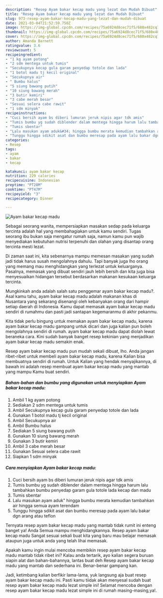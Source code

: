 ```yaml
---
description: "Resep Ayam bakar kecap madu yang lezat dan Mudah Dibuat"
title: "Resep Ayam bakar kecap madu yang lezat dan Mudah Dibuat"
slug: 973-resep-ayam-bakar-kecap-madu-yang-lezat-dan-mudah-dibuat
date: 2021-03-04T21:52:59.750Z
image: https://img-global.cpcdn.com/recipes/75a6924d8cec71f5/680x482cq70/ayam-bakar-kecap-madu-foto-resep-utama.jpg
thumbnail: https://img-global.cpcdn.com/recipes/75a6924d8cec71f5/680x482cq70/ayam-bakar-kecap-madu-foto-resep-utama.jpg
cover: https://img-global.cpcdn.com/recipes/75a6924d8cec71f5/680x482cq70/ayam-bakar-kecap-madu-foto-resep-utama.jpg
author: Amanda Barnett
ratingvalue: 3.6
reviewcount: 5
recipeingredient:
- "1 kg ayam potong"
- "2 sdm mentega untuk tumis"
- "Secukupnya kecap gula garam penyedap totole dan lada"
- "1 botol madu tj kecil original"
- "Secukupnya air"
- " Bumbu halus"
- "5 siung bawang putih"
- "10 siung bawang merah"
- "3 butir kemiri"
- "3 cabe merah besar"
- "Sesuai selera cabe rawit"
- "1 sdm minyak"
recipeinstructions:
- "Cuci bersih ayam bs diberi lumuran jeruk nipis agar tdk amis"
- "Tumis bumbu yg sudah diblender dalam mentega hingga harum lalu tambahkan bumbu penyedap garam gula totole lada kecap dan madu"
- "Tumis sbentar"
- "Lalu masukan ayam aduk&#34; hingga bumbu merata kemudian tambahkan air hingga semua ayam terendam"
- "Tunggu hingga sdikit asat dan bumbu meresap pada ayam lalu bakar dgn arang atau teflon"
categories:
- Resep
tags:
- ayam
- bakar
- kecap

katakunci: ayam bakar kecap 
nutrition: 229 calories
recipecuisine: Indonesian
preptime: "PT28M"
cooktime: "PT47M"
recipeyield: "3"
recipecategory: Dinner

---
```



![Ayam bakar kecap madu](https://img-global.cpcdn.com/recipes/75a6924d8cec71f5/680x482cq70/ayam-bakar-kecap-madu-foto-resep-utama.jpg)

Sebagai seorang wanita, mempersiapkan masakan sedap pada keluarga tercinta adalah hal yang membahagiakan untuk kamu sendiri. Tugas seorang ibu bukan saja mengatur rumah saja, namun kamu pun wajib menyediakan kebutuhan nutrisi terpenuhi dan olahan yang disantap orang tercinta mesti lezat.

Di zaman  saat ini, kita sebenarnya mampu memesan masakan yang sudah jadi tidak harus susah mengolahnya dahulu. Tapi banyak juga lho orang yang memang mau menghidangkan yang terlezat untuk keluarganya. Pasalnya, memasak yang dibuat sendiri jauh lebih bersih dan kita juga bisa menyesuaikan hidangan tersebut berdasarkan makanan kesukaan keluarga tercinta. 



Mungkinkah anda adalah salah satu penggemar ayam bakar kecap madu?. Asal kamu tahu, ayam bakar kecap madu adalah makanan khas di Nusantara yang sekarang disenangi oleh kebanyakan orang dari hampir setiap daerah di Indonesia. Kamu dapat memasak ayam bakar kecap madu sendiri di rumahmu dan pasti jadi santapan kegemaranmu di akhir pekanmu.

Kita tidak perlu bingung untuk memakan ayam bakar kecap madu, karena ayam bakar kecap madu gampang untuk dicari dan juga kalian pun boleh mengolahnya sendiri di rumah. ayam bakar kecap madu dapat diolah lewat beraneka cara. Kini sudah banyak banget resep kekinian yang menjadikan ayam bakar kecap madu semakin enak.

Resep ayam bakar kecap madu pun mudah sekali dibuat, lho. Anda jangan ribet-ribet untuk membeli ayam bakar kecap madu, karena Kalian bisa membuatnya sendiri di rumah. Untuk Kalian yang hendak menyajikannya, di bawah ini adalah resep membuat ayam bakar kecap madu yang mantab yang mampu Kamu buat sendiri.

<!--inarticleads1-->

##### Bahan-bahan dan bumbu yang digunakan untuk menyiapkan Ayam bakar kecap madu:

1. Ambil 1 kg ayam potong
1. Sediakan 2 sdm mentega untuk tumis
1. Ambil Secukupnya kecap gula garam penyedap totole dan lada
1. Gunakan 1 botol madu tj kecil original
1. Ambil Secukupnya air
1. Ambil  Bumbu halus
1. Sediakan 5 siung bawang putih
1. Gunakan 10 siung bawang merah
1. Gunakan 3 butir kemiri
1. Ambil 3 cabe merah besar
1. Gunakan Sesuai selera cabe rawit
1. Siapkan 1 sdm minyak




<!--inarticleads2-->

##### Cara menyiapkan Ayam bakar kecap madu:

1. Cuci bersih ayam bs diberi lumuran jeruk nipis agar tdk amis
1. Tumis bumbu yg sudah diblender dalam mentega hingga harum lalu tambahkan bumbu penyedap garam gula totole lada kecap dan madu
1. Tumis sbentar
1. Lalu masukan ayam aduk&#34; hingga bumbu merata kemudian tambahkan air hingga semua ayam terendam
1. Tunggu hingga sdikit asat dan bumbu meresap pada ayam lalu bakar dgn arang atau teflon




Ternyata resep ayam bakar kecap madu yang mantab tidak rumit ini enteng banget ya! Anda Semua mampu menghidangkannya. Resep ayam bakar kecap madu Sangat sesuai sekali buat kita yang baru mau belajar memasak ataupun juga untuk anda yang telah lihai memasak.

Apakah kamu ingin mulai mencoba membikin resep ayam bakar kecap madu mantab tidak ribet ini? Kalau anda tertarik, ayo kalian segera buruan siapin alat dan bahan-bahannya, lantas buat deh Resep ayam bakar kecap madu yang mantab dan sederhana ini. Benar-benar gampang kan. 

Jadi, ketimbang kalian berfikir lama-lama, yuk langsung aja buat resep ayam bakar kecap madu ini. Pasti kamu tiidak akan menyesal sudah buat resep ayam bakar kecap madu lezat simple ini! Selamat mencoba dengan resep ayam bakar kecap madu lezat simple ini di rumah masing-masing,ya!.

